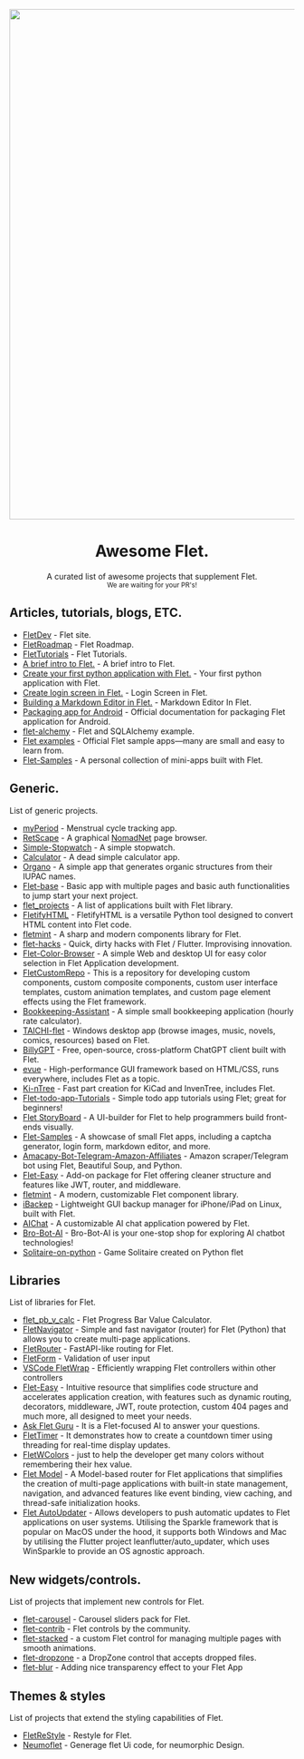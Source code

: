 <p align="center"><img src="banner_wide.png" width=900></p>

<h1 align="center">Awesome Flet.</h1>
<p align="center">A curated list of awesome projects that supplement Flet.<br><small>We are waiting for your PR's!</small></p>

<h2>Articles, tutorials, blogs, ETC.</h2>

- [FletDev](https://flet.dev) - Flet site.
- [FletRoadmap](https://flet.dev/roadmap/) - Flet Roadmap.
- [FletTutorials](https://flet.dev/docs/tutorials/) - Flet Tutorials.
- [A brief intro to Flet.](https://hackernoon.com/a-brief-intro-to-flet-building-flutter-apps-with-python) - A brief intro to Flet.
- [Create your first python application with Flet.](https://www.youtube.com/watch?v=-mZP91Y3naY) - Your first python application with Flet.
- [Create login screen in Flet.](https://www.youtube.com/watch?v=YWUM1Yx79mE) - Login Screen in Flet.
- [Building a Markdown Editor in Flet.](https://betterprogramming.pub/building-a-markdown-editor-previewer-with-flet-7d9b06d6dc4b) - Markdown Editor In Flet.
- [Packaging app for Android](https://flet.dev/docs/publish/android/) - Official documentation for packaging Flet application for Android.
- [flet-alchemy](https://github.com/nbilbo/flet-alchemy/tree/master) - Flet and SQLAlchemy example.
- [Flet examples](https://github.com/flet-dev/examples) - Official Flet sample apps—many are small and easy to learn from.
- [Flet-Samples](https://github.com/ndonkoHenri/Flet-Samples) - A personal collection of mini-apps built with Flet.

<h2>Generic.</h2>
<p>List of generic projects.</p>

- [myPeriod](https://codeberg.org/etux/myPeriod) - Menstrual cycle tracking app.
- [RetScape](https://codeberg.org/etux/RetScape) - A graphical [NomadNet](https://github.com/markqvist/NomadNet) page browser.
- [Simple-Stopwatch](https://github.com/taaaf11/Simple-Stopwatch) - A simple stopwatch.
- [Calculator](https://github.com/taaaf11/Calculator) - A dead simple calculator app.
- [Organo](https://github.com/Benitmulindwa/organo) - A simple app that generates organic structures from their IUPAC names.
- [Flet-base](https://github.com/TonyXdZ/flet-base) - Basic app with multiple pages and basic auth functionalities to jump start your next project.
- [flet_projects](https://github.com/LineIndent/flet_projects) - A list of applications built with Flet library.
- [FletifyHTML](https://github.com/Benitmulindwa/FletifyHTML) - FletifyHTML is a versatile Python tool designed to convert HTML content into Flet code.
- [fletmint](https://github.com/Bbalduzz/fletmint) - A sharp and modern components library for Flet.
- [flet-hacks](https://github.com/hololeo/flet-hacks) - Quick, dirty hacks with Flet / Flutter. Improvising innovation.
- [Flet-Color-Browser](https://github.com/ndonkoHenri/Flet-Color-Browser) - A simple Web and desktop UI for easy color selection in Flet Application development.
- [FletCustomRepo](https://github.com/LegendaryPistachio/FletCustomRepo) - This is a repository for developing custom components, custom composite components, custom user interface templates, custom animation templates, and custom page element effects using the Flet framework.
- [Bookkeeping-Assistant](https://github.com/jmzdd/Bookkeeping-Assistant) - A simple small bookkeeping application (hourly rate calculator).
- [TAICHI-flet](https://github.com/moshstudio/TAICHI-flet) - Windows desktop app (browse images, music, novels, comics, resources) based on Flet.
- [BillyGPT](https://github.com/B1lli/BillyGPT) - Free, open-source, cross-platform ChatGPT client built with Flet.
- [evue](https://github.com/scriptiot/evue) - High-performance GUI framework based on HTML/CSS, runs everywhere, includes Flet as a topic.
- [Ki-nTree](https://github.com/sparkmicro/Ki-nTree) - Fast part creation for KiCad and InvenTree, includes Flet.
- [Flet-todo-app-Tutorials](https://github.com/1Mr-Newton/Flet-todo-app-Tutorials) - Simple todo app tutorials using Flet; great for beginners!
- [Flet StoryBoard](https://github.com/SKbarbon/Flet_StoryBoard) - A UI-builder for Flet to help programmers build front-ends visually.
- [Flet-Samples](https://github.com/ndonkoHenri/Flet-Samples) - A showcase of small Flet apps, including a captcha generator, login form, markdown editor, and more.
- [Amacapy-Bot-Telegram-Amazon-Affiliates](https://github.com/sulasoft/Amacapy-Bot-Telegram-Amazon-Affiliates) - Amazon scraper/Telegram bot using Flet, Beautiful Soup, and Python.
- [Flet-Easy](https://github.com/Daxexs/flet-easy) - Add-on package for Flet offering cleaner structure and features like JWT, router, and middleware.
- [fletmint](https://github.com/Bbalduzz/fletmint) - A modern, customizable Flet component library.
- [iBackep](https://github.com/redromnon/iBackep) - Lightweight GUI backup manager for iPhone/iPad on Linux, built with Flet.
- [AIChat](https://github.com/Hayashi-Yudai/aichat) - A customizable AI chat application powered by Flet.
- [Bro-Bot-AI](https://github.com/UnnatMalik/CHAT-BOT) - Bro-Bot-AI is your one-stop shop for exploring AI chatbot technologies!
- [Solitaire-on-python](https://github.com/makhmud-dev/Solitaire-on-python) - Game Solitaire created on Python flet

<h2>Libraries</h2>
<p>List of libraries for Flet.</p>

- [flet_pb_v_calc](https://github.com/xzripper/flet_pb_v_calc) - Flet Progress Bar Value Calculator.
- [FletNavigator](https://github.com/xzripper/flet_navigator) - Simple and fast navigator (router) for Flet (Python) that allows you to create multi-page applications.
- [FletRouter](https://github.com/50Bytes-dev/flet-router) - FastAPI-like routing for Flet.
- [FletForm](https://github.com/50Bytes-dev/flet-form) - Validation of user input
- [VSCode FletWrap](https://github.com/50Bytes-dev/vscode-flet-wrap) - Efficiently wrapping Flet controllers within other controllers
- [Flet-Easy](https://github.com/Daxexs/flet-easy) - Intuitive resource that simplifies code structure and accelerates application creation, with features such as dynamic routing, decorators, middleware, JWT, route protection, custom 404 pages and much more, all designed to meet your needs.
- [Ask Flet Guru](https://gurubase.io/g/flet) - It is a Flet-focused AI to answer your questions.
- [FletTimer](https://github.com/omamkaz/flet-timer) - It demonstrates how to create a countdown timer using threading for real-time display updates.
- [FletWColors](https://github.com/omamkaz/flet-wcolors) - just to help the developer get many colors without remembering their hex value.
- [Flet Model](https://github.com/fasilwdr/flet-model) - A Model-based router for Flet applications that simplifies the creation of multi-page applications with built-in state management, navigation, and advanced features like event binding, view caching, and thread-safe initialization hooks.
- [Flet AutoUpdater](https://github.com/ap4499/sparkle_auto_updater) - Allows developers to push automatic updates to Flet applications on user systems. Utilising the Sparkle framework that is popular on MacOS under the hood, it supports both Windows and Mac by utilising the Flutter project leanflutter/auto_updater, which uses WinSparkle to provide an OS agnostic approach. 

<h2>New widgets/controls.</h2>
<p>List of projects that implement new controls for Flet.</p>

- [flet-carousel](https://github.com/naderidev/flet-carousel) - Carousel sliders pack for Flet.
- [flet-contrib](https://github.com/flet-dev/flet-contrib) - Flet controls by the community.
- [flet-stacked](https://github.com/omamkaz/flet-stacked) - a custom Flet control for managing multiple pages with smooth animations.
- [flet-dropzone](https://github.com/shiena/flet-dropzone) - a DropZone control that accepts dropped files.
- [flet-blur](https://github.com/shiena/flet-blur) - Adding nice transparency effect to your Flet App

<h2>Themes & styles</h2>
<p>List of projects that extend the styling capabilities of Flet.</p>

- [FletReStyle](https://github.com/xzripper/flet_restyle) - Restyle for Flet.
- [Neumoflet](https://github.com/Benitmulindwa/neumoflet) - Generage flet Ui code, for neumorphic Design.
